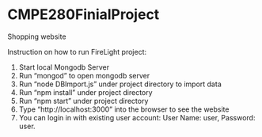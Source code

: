 # CMPE280FinialProject
Shopping website

Instruction on how to run FireLight project:
1. Start local Mongodb Server
2. Run “mongod” to open mongodb server
3. Run “node DBImport.js” under project directory to import data
4. Run “npm install” under project directory
5. Run “npm start” under project directory
6. Type “http://localhost:3000” into the browser to see the website
7. You can login in with existing user account: User Name: user, Password: user.

